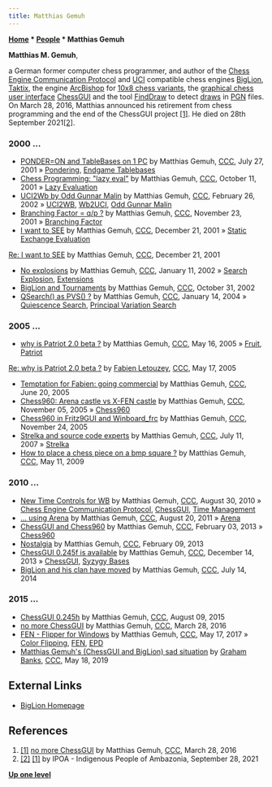 ```yaml
---
title: Matthias Gemuh
---
```

**[Home](Home "Home") \* [People](People "People") \* Matthias Gemuh**


**Matthias M. Gemuh**,  

a German former computer chess programmer, and author of the [Chess Engine Communication Protocol](Chess_Engine_Communication_Protocol "Chess Engine Communication Protocol") and [UCI](UCI "UCI") compatible chess engines [BigLion](BigLion "BigLion"), [Taktix](index.php?title=Taktix&action=edit&redlink=1 "Taktix (page does not exist)"), the engine [ArcBishop](index.php?title=ArcBishop&action=edit&redlink=1 "ArcBishop (page does not exist)") for [10x8 chess variants](Games#ChessVariants "Games"), the [graphical chess user interface](GUI "GUI") [ChessGUI](ChessGUI "ChessGUI") and the tool [FindDraw](index.php?title=FindDraw&action=edit&redlink=1 "FindDraw (page does not exist)") to detect [draws](Draw "Draw") in [PGN](Portable_Game_Notation "Portable Game Notation") files. On March 28, 2016, Matthias announced his retirement from chess programming and the end of the ChessGUI project <a id="cite-note-1" href="#cite-ref-1">[1]</a>. He died on 28th September 2021<a id="cite-note-2" href="#cite-ref-2">[2]</a>.



### 2000 ...


* [PONDER=ON and TableBases on 1 PC](https://www.stmintz.com/ccc/index.php?id=181281) by Matthias Gemuh, [CCC](CCC "CCC"), July 27, 2001 » [Pondering](Pondering "Pondering"), [Endgame Tablebases](Endgame_Tablebases "Endgame Tablebases")
* [Chess Programming: "lazy eval"](https://www.stmintz.com/ccc/index.php?id=192813) by Matthias Gemuh, [CCC](CCC "CCC"), October 11, 2001 » [Lazy Evaluation](Lazy_Evaluation "Lazy Evaluation")
* [UCI2Wb by Odd Gunnar Malin](https://www.stmintz.com/ccc/index.php?id=215566) by Matthias Gemuh, [CCC](CCC "CCC"), February 26, 2002 » [UCI2WB](UCI2WB "UCI2WB"), [Wb2UCI](Wb2UCI "Wb2UCI"), [Odd Gunnar Malin](Odd_Gunnar_Malin "Odd Gunnar Malin")
* [Branching Factor = q/p ?](https://www.stmintz.com/ccc/index.php?id=198563) by Matthias Gemuh, [CCC](CCC "CCC"), November 23, 2001 » [Branching Factor](Branching_Factor "Branching Factor")
* [I want to SEE](https://www.stmintz.com/ccc/index.php?id=202931) by Matthias Gemuh, [CCC](CCC "CCC"), December 21, 2001 » [Static Exchange Evaluation](Static_Exchange_Evaluation "Static Exchange Evaluation")


 [Re: I want to SEE](https://www.stmintz.com/ccc/index.php?id=202933) by Matthias Gemuh, [CCC](CCC "CCC"), December 21, 2001
* [No explosions](https://www.stmintz.com/ccc/index.php?id=206802) by Matthias Gemuh, [CCC](CCC "CCC"), January 11, 2002 » [Search Explosion](Search_Explosion "Search Explosion"), [Extensions](Extensions "Extensions")
* [BigLion and Tournaments](https://www.stmintz.com/ccc/index.php?id=262764) by Matthias Gemuh, [CCC](CCC "CCC"), October 31, 2002
* [QSearch() as PVS() ?](https://www.stmintz.com/ccc/index.php?id=342287) by Matthias Gemuh, [CCC](CCC "CCC"), January 14, 2004 » [Quiescence Search](Quiescence_Search "Quiescence Search"), [Principal Variation Search](Principal_Variation_Search "Principal Variation Search")


### 2005 ...


* [why is Patriot 2.0 beta ?](https://www.stmintz.com/ccc/index.php?id=426309) by Matthias Gemuh, [CCC](CCC "CCC"), May 16, 2005 » [Fruit](Fruit "Fruit"), [Patriot](Patriot "Patriot")


 [Re: why is Patriot 2.0 beta ?](https://www.stmintz.com/ccc/index.php?id=426427) by [Fabien Letouzey](Fabien_Letouzey "Fabien Letouzey"), [CCC](CCC "CCC"), May 17, 2005
* [Temptation for Fabien: going commercial](https://www.stmintz.com/ccc/index.php?id=432238) by Matthias Gemuh, [CCC](CCC "CCC"), June 20, 2005
* [Chess960: Arena castle vs X-FEN castle](https://www.stmintz.com/ccc/index.php?id=459898) by Matthias Gemuh, [CCC](CCC "CCC"), November 05, 2005 » [Chess960](Chess960 "Chess960")
* [Chess960 in Fritz9GUI and Winboard\_frc](https://www.stmintz.com/ccc/index.php?id=464214) by Matthias Gemuh, [CCC](CCC "CCC"), November 24, 2005
* [Strelka and source code experts](http://www.talkchess.com/forum/viewtopic.php?t=15017) by Matthias Gemuh, [CCC](CCC "CCC"), July 11, 2007 » [Strelka](Strelka "Strelka")
* [How to place a chess piece on a bmp square ?](http://www.talkchess.com/forum/viewtopic.php?start=0&t=27853) by Matthias Gemuh, [CCC](CCC "CCC"), May 11, 2009


### 2010 ...


* [New Time Controls for WB](http://www.talkchess.com/forum/viewtopic.php?t=35931) by Matthias Gemuh, [CCC](CCC "CCC"), August 30, 2010 » [Chess Engine Communication Protocol](Chess_Engine_Communication_Protocol "Chess Engine Communication Protocol"), [ChessGUI](ChessGUI "ChessGUI"), [Time Management](Time_Management "Time Management")
* [... using Arena](http://www.talkchess.com/forum/viewtopic.php?t=40116) by Matthias Gemuh, [CCC](CCC "CCC"), August 20, 2011 » [Arena](Arena "Arena")
* [ChessGUI and Chess960](http://www.talkchess.com/forum/viewtopic.php?t=47099) by Matthias Gemuh, [CCC](CCC "CCC"), February 03, 2013 » [Chess960](Chess960 "Chess960")
* [Nostalgia](http://www.talkchess.com/forum/viewtopic.php?t=47169) by Matthias Gemuh, [CCC](CCC "CCC"), February 09, 2013
* [ChessGUI 0.245f is available](http://www.talkchess.com/forum/viewtopic.php?t=50492) by Matthias Gemuh, [CCC](CCC "CCC"), December 14, 2013 » [ChessGUI](ChessGUI "ChessGUI"), [Syzygy Bases](Syzygy_Bases "Syzygy Bases")
* [BigLion and his clan have moved](http://www.talkchess.com/forum/viewtopic.php?t=52975) by Matthias Gemuh, [CCC](CCC "CCC"), July 14, 2014


### 2015 ...


* [ChessGUI 0.245h](http://www.talkchess.com/forum/viewtopic.php?t=57222) by Matthias Gemuh, [CCC](CCC "CCC"), August 09, 2015
* [no more ChessGUI](http://www.talkchess.com/forum/viewtopic.php?t=59666) by Matthias Gemuh, [CCC](CCC "CCC"), March 28, 2016
* [FEN - Flipper for Windows](http://www.talkchess.com/forum/viewtopic.php?t=64003) by Matthias Gemuh, [CCC](CCC "CCC"), May 17, 2017 » [Color Flipping](Color_Flipping "Color Flipping"), [FEN](Forsyth-Edwards_Notation "Forsyth-Edwards Notation"), [EPD](Extended_Position_Description "Extended Position Description")
* [Matthias Gemuh's (ChessGUI and BigLion) sad situation](http://www.talkchess.com/forum3/viewtopic.php?f=2&t=70774) by [Graham Banks](Graham_Banks "Graham Banks"), [CCC](CCC "CCC"), May 18, 2019


## External Links


* [BigLion Homepage](http://www.chess.hylogic.de/)


## References


1. <a id="cite-ref-1" href="#cite-note-1">[1]</a> [no more ChessGUI](http://www.talkchess.com/forum/viewtopic.php?t=59666) by Matthias Gemuh, [CCC](CCC "CCC"), March 28, 2016
2. <a id="cite-ref-2" href="#cite-note-2">[2]</a> [[1]](https://www.facebook.com/IPOA.Global/posts/on-tuesday-28th-of-september-2021-ambazonia-and-africa-as-a-whole-lost-a-genius-/388546742936227/) by IPOA - Indigenous People of Ambazonia, September 28, 2021

**[Up one level](People "People")**







 
